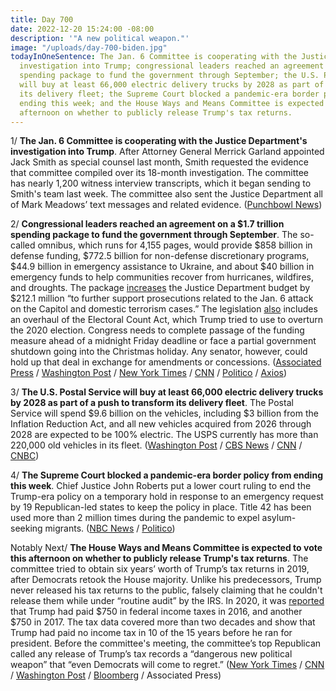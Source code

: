 ```yaml
---
title: Day 700
date: 2022-12-20 15:24:00 -08:00
description: '"A new political weapon."'
image: "/uploads/day-700-biden.jpg"
todayInOneSentence: The Jan. 6 Committee is cooperating with the Justice Department's
  investigation into Trump; congressional leaders reached an agreement on a $1.7 trillion
  spending package to fund the government through September; the U.S. Postal Service
  will buy at least 66,000 electric delivery trucks by 2028 as part of a push to transform
  its delivery fleet; the Supreme Court blocked a pandemic-era border policy from
  ending this week; and the House Ways and Means Committee is expected to vote this
  afternoon on whether to publicly release Trump's tax returns.
---
```


1/ **The Jan. 6 Committee is cooperating with the Justice Department's investigation into Trump**. After Attorney General Merrick Garland appointed Jack Smith as special counsel last month, Smith requested the evidence that committee compiled over its 18-month investigation. The committee has nearly 1,200 witness interview transcripts, which it began sending to Smith's team last week. The committee also sent the Justice Department all of Mark Meadows’ text messages and related evidence. ([Punchbowl News](https://punchbowl.news/?p=17308))

2/ **Congressional leaders reached an agreement on a $1.7 trillion spending package to fund the government through September**. The so-called omnibus, which runs for 4,155 pages, would provide $858 billion in defense funding, $772.5 billion for non-defense discretionary programs, $44.9 billion in emergency assistance to Ukraine, and about $40 billion in emergency funds to help communities recover from hurricanes, wildfires, and droughts. The package [increases](https://www.nbcnews.com/politics/justice-department/government-funding-bill-gives-justice-dept-extra-money-jan-6-prosecuti-rcna62557) the Justice Department budget by $212.1 million “to further support prosecutions related to the Jan. 6 attack on the Capitol and domestic terrorism cases.” The legislation [also](https://www.washingtonpost.com/politics/2022/12/19/electoral-count-reform-omnibus/) includes an overhaul of the Electoral Count Act, which Trump tried to use to overturn the 2020 election. Congress needs to complete passage of the funding measure ahead of a midnight Friday deadline or face a partial government shutdown going into the Christmas holiday. Any senator, however, could hold up that deal in exchange for amendments or concessions. ([Associated Press](https://apnews.com/article/ap-top-news-3e0fef206f524f6b1b67f7c36178a688) / [Washington Post](https://www.washingtonpost.com/us-policy/2022/12/20/government-spending-deal-shutdown/) / [New York Times](https://www.nytimes.com/2022/12/20/us/politics/congress-spending-bill.html) / [CNN](https://www.cnn.com/2022/12/20/politics/government-funding-bill-full-year/) / [Politico](https://www.politico.com/news/2022/12/19/government-funding-deal-hits-11th-hour-snag-the-fbi-headquarters-00074663) / [Axios](https://www.axios.com/2022/12/20/congress-releases-17-trillion-spending-bill-shutdown-looms))

3/ **The U.S. Postal Service will buy at least 66,000 electric delivery trucks by 2028 as part of a push to transform its delivery fleet**. The Postal Service will spend $9.6 billion on the vehicles, including $3 billion from the Inflation Reduction Act, and all new vehicles acquired from 2026 through 2028 are expected to be 100% electric. The USPS currently has more than 220,000 old vehicles in its fleet. ([Washington Post](https://www.washingtonpost.com/business/2022/12/20/usps-ev-vehicles/) / [CBS News](https://www.cbsnews.com/news/us-postal-service-usps-electric-vehicles-fleet-buying-battery-trucks-in-2026/) / [CNN](https://www.cnn.com/2022/12/20/politics/usps-electric-vehicle-fleet) / [CNBC](https://www.cnbc.com/2022/12/20/postal-service-to-buy-66000-electric-vehicles-to-transform-fleet.html))

4/ **The Supreme Court blocked a pandemic-era border policy from ending this week**. Chief Justice John Roberts put a lower court ruling to end the Trump-era policy on a temporary hold in response to an emergency request by 19 Republican-led states to keep the policy in place. Title 42 has been used more than 2 million times during the pandemic to expel asylum-seeking migrants. ([NBC News](https://www.nbcnews.com/politics/immigration/gop-states-supreme-court-title-42-trump-era-immigration-rcna62460) / [Politico](https://www.politico.com/news/2022/12/19/republican-states-supreme-court-title-42-00074609))

Notably Next/ **The House Ways and Means Committee is expected to vote this afternoon on whether to publicly release Trump's tax returns**. The committee tried to obtain six years’ worth of Trump’s tax returns in 2019, after Democrats retook the House majority. Unlike his predecessors, Trump never released his tax returns to the public, falsely claiming that he couldn't release them while under “routine audit” by the IRS. In 2020, it was [reported](https://whatthefuckjusthappenedtoday.com/2020/09/28/day-1348/#1-trump-paid-750-in-federal-income-t) that Trump had paid $750 in federal income taxes in 2016, and another $750 in 2017. The tax data covered more than two decades and show that Trump had paid no income tax in 10 of the 15 years before he ran for president. Before the committee's meeting, the committee’s top Republican called any release of Trump’s tax records a “dangerous new political weapon” that “even Democrats will come to regret.” ([New York Times](https://www.nytimes.com/live/2022/12/20/us/trump-taxes-news) / [CNN](https://www.cnn.com/politics/live-news/trump-taxes-house-committee-meeting-12-20-22) / [Washington Post](https://www.washingtonpost.com/politics/2022/12/20/trump-tax-returns-house-democrats/) / [Bloomberg](https://www.bloomberg.com/news/articles/2022-12-20/democrats-poised-to-vote-on-releasing-trump-s-tax-information?srnd=premium&sref=MIBMEEoj) / Associated Press)